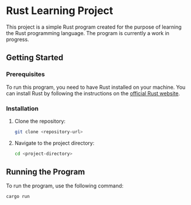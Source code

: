 # Rust Learning Project

This project is a simple Rust program created for the purpose of learning the Rust programming language. The program is currently a work in progress.

## Getting Started

### Prerequisites

To run this program, you need to have Rust installed on your machine. You can install Rust by following the instructions on the [official Rust website](https://www.rust-lang.org/learn/get-started).

### Installation

1. Clone the repository:
    ```sh
    git clone <repository-url>
    ```
2. Navigate to the project directory:
    ```sh
    cd <project-directory>
    ```

## Running the Program

To run the program, use the following command:
```sh
cargo run
